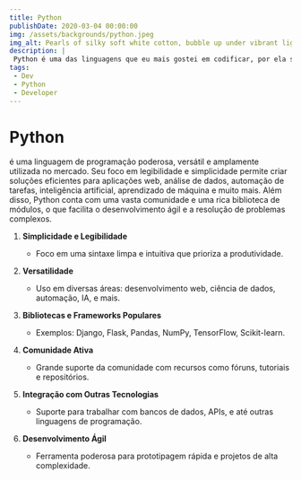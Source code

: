 ```yaml
---
title: Python
publishDate: 2020-03-04 00:00:00
img: /assets/backgrounds/python.jpeg
img_alt: Pearls of silky soft white cotton, bubble up under vibrant lighting
description: |
 Python é uma das linguagens que eu mais gostei em codificar, por ela ser simples de aprender, podemos criar poderosas ferramentas 
tags:
 - Dev
 - Python
 - Developer
---
```


# **Python** 
é uma linguagem de programação poderosa, versátil e amplamente utilizada no mercado. Seu foco em legibilidade e simplicidade permite criar soluções eficientes para aplicações web, análise de dados, automação de tarefas, inteligência artificial, aprendizado de máquina e muito mais. Além disso, Python conta com uma vasta comunidade e uma rica biblioteca de módulos, o que facilita o desenvolvimento ágil e a resolução de problemas complexos.



1. **Simplicidade e Legibilidade**  
   - Foco em uma sintaxe limpa e intuitiva que prioriza a produtividade.  

2. **Versatilidade**  
   - Uso em diversas áreas: desenvolvimento web, ciência de dados, automação, IA, e mais.  

3. **Bibliotecas e Frameworks Populares**  
   - Exemplos: Django, Flask, Pandas, NumPy, TensorFlow, Scikit-learn.  

4. **Comunidade Ativa**  
   - Grande suporte da comunidade com recursos como fóruns, tutoriais e repositórios.  

5. **Integração com Outras Tecnologias**  
   - Suporte para trabalhar com bancos de dados, APIs, e até outras linguagens de programação.  

6. **Desenvolvimento Ágil**  
   - Ferramenta poderosa para prototipagem rápida e projetos de alta complexidade.  

